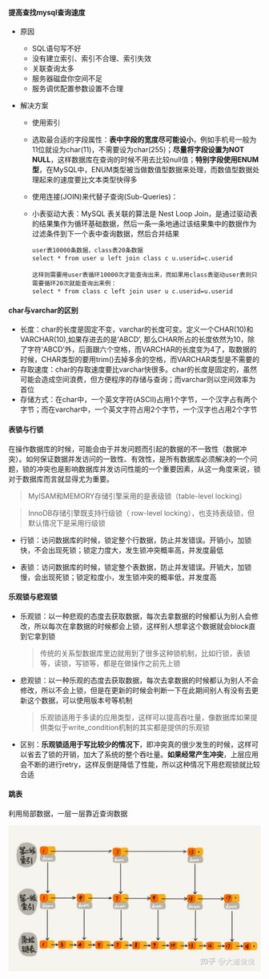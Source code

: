 #### 提高查找mysql查询速度

+ 原因
  + SQL语句写不好
  + 没有建立索引、索引不合理、索引失效
  + 关联查询太多
  + 服务器磁盘你空间不足
  + 服务调优配置参数设置不合理

+ 解决方案

  + 使用索引

  + 选取最合适的字段属性：**表中字段的宽度尽可能设小**，例如手机号一般为11位就设为char(11)，不需要设为char(255)；**尽量将字段设置为NOT NULL**，这样数据库在查询的时候不用去比较null值；**特别字段使用ENUM型**，在MySQL中，ENUM类型被当做数值型数据来处理，而数值型数据处理起来的速度要比文本类型快得多

  + 使用连接(JOIN)来代替子查询(Sub-Queries)：

  + 小表驱动大表：MySQL 表关联的算法是 Nest Loop Join，是通过驱动表的结果集作为循环基础数据，然后一条一条地通过该结果集中的数据作为过滤条件到下一个表中查询数据，然后合并结果

    ```
    user表10000条数据，class表20条数据
    select * from user u left join class c u.userid=c.userid
    
    这样则需要用user表循环10000次才能查询出来，而如果用class表驱动user表则只需要循环20次就能查询出来例：
    select * from class c left join user u c.userid=u.userid
    ```

#### char与varchar的区别

+ 长度：char的长度是固定不变，varchar的长度可变。定义一个CHAR(10)和VARCHAR(10),如果存进去的是‘ABCD’, 那么CHAR所占的长度依然为10，除了字符‘ABCD’外，后面跟六个空格，而VARCHAR的长度变为4了，取数据的时候，CHAR类型的要用trim()去掉多余的空格，而VARCHAR类型是不需要的
+ 存取速度：char的存取速度要比varchar快很多。char的长度是固定的，虽然可能会造成空间浪费，但方便程序的存储与查询；而varchar则以空间效率为首位
+ 存储方式：在char中，一个英文字符(ASCII)占用1个字节，一个汉字占有两个字节；而在varchar中，一个英文字符占用2个字节，一个汉字也占用2个字节

#### 表锁与行锁

在操作数据库的时候，可能会由于并发问题而引起的数据的不一致性（数据冲突）。如何保证数据并发访问的一致性、有效性，是所有数据库必须解决的一个问题，锁的冲突也是影响数据库并发访问性能的一个重要因素，从这一角度来说，锁对于数据库而言就显得尤为重要。

> MyISAM和MEMORY存储引擎采用的是表级锁（table-level locking）

> InnoDB存储引擎既支持行级锁（ row-level locking），也支持表级锁，但默认情况下是采用行级锁

+ 行锁：访问数据库的时候，锁定整个行数据，防止并发错误。开销小，加锁快，不会出现死锁；锁定力度大，发生锁冲突概率高，并发度最低

+ 表锁：访问数据库的时候，锁定整个表数据，防止并发错误。开销大，加锁慢，会出现死锁；锁定粒度小，发生锁冲突的概率低，并发度高

#### 乐观锁与悲观锁

+ 乐观锁：以一种悲观的态度去获取数据，每次去拿数据的时候都认为别人会修改，所以每次在拿数据的时候都会上锁，这样别人想拿这个数据就会block直到它拿到锁

  > 传统的关系型数据库里边就用到了很多这种锁机制，比如行锁，表锁等，读锁，写锁等，都是在做操作之前先上锁

+ 悲观锁：以一种乐观的态度去获取数据，每次去拿数据的时候都认为别人不会修改，所以不会上锁，但是在更新的时候会判断一下在此期间别人有没有去更新这个数据，可以使用版本号等机制

  > 乐观锁适用于多读的应用类型，这样可以提高吞吐量，像数据库如果提供类似于write_condition机制的其实都是提供的乐观锁

+ 区别：**乐观锁适用于写比较少的情况下**，即冲突真的很少发生的时候，这样可以省去了锁的开销，加大了系统的整个吞吐量。**如果经常产生冲突**，上层应用会不断的进行retry，这样反倒是降低了性能，所以这种情况下用悲观锁就比较合适

#### 跳表

利用局部数据，一层一层靠近查询数据

![跳表](..\image\跳表.jpg)

